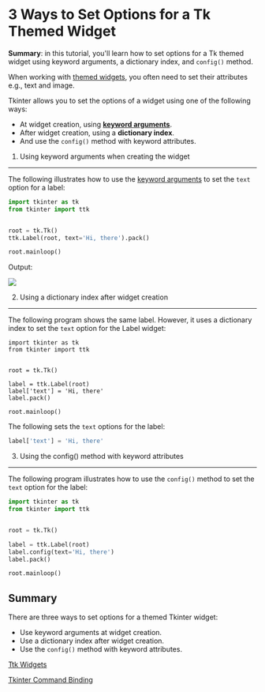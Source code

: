 
3 Ways to Set Options for a Tk Themed Widget
============================================

**Summary**: in this tutorial, you'll learn how to set options for a Tk themed widget using keyword arguments, a dictionary index, and `config()` method.

When working with [themed widgets](https://www.pythontutorial.net/tkinter/tkinter-ttk/), you often need to set their attributes e.g., text and image.

Tkinter allows you to set the options of a widget using one of the following ways:

- At widget creation, using **[keyword arguments](https://www.pythontutorial.net/python-basics/python-keyword-arguments/)**.
- After widget creation, using a **dictionary index**.
- And use the `config()` method with keyword attributes.

1) Using keyword arguments when creating the widget
---------------------------------------------------

The following illustrates how to use the [keyword arguments](https://www.pythontutorial.net/python-basics/python-keyword-arguments/) to set the `text` option for a label:

```python
import tkinter as tk
from tkinter import ttk


root = tk.Tk()
ttk.Label(root, text='Hi, there').pack()

root.mainloop()
```

Output:

![](tkinter-options-keyword-arguments.png)

2) Using a dictionary index after widget creation
-------------------------------------------------

The following program shows the same label. However, it uses a dictionary index to set the `text` option for the Label widget:

```
import tkinter as tk
from tkinter import ttk


root = tk.Tk()

label = ttk.Label(root)
label['text'] = 'Hi, there'
label.pack()

root.mainloop()
```

The following sets the `text` options for the label:

```python
label['text'] = 'Hi, there'
```

3) Using the config() method with keyword attributes
----------------------------------------------------

The following program illustrates how to use the `config()` method to set the `text` option for the label:

```python
import tkinter as tk
from tkinter import ttk


root = tk.Tk()

label = ttk.Label(root)
label.config(text='Hi, there')
label.pack()

root.mainloop()
```

Summary
-------

There are three ways to set options for a themed Tkinter widget:

- Use keyword arguments at widget creation.
- Use a dictionary index after widget creation.
- Use the `config()` method with keyword attributes.

[Ttk Widgets](https://www.pythontutorial.net/tkinter/tkinter-ttk/ "Ttk Widgets")

[Tkinter Command Binding](https://www.pythontutorial.net/tkinter/tkinter-command/ "Tkinter Command Binding")
